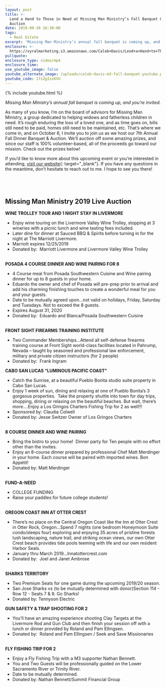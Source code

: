 ```yaml
---
layout: post
title: >-
  Lend a Hand to Those in Need at Missing Man Ministry’s Fall Banquet & Charity
  Auction
date: 2019-09-30 16:30:00
tags:
  - Real Estate
excerpt: 'Missing Man Ministry’s annual fall banquet is coming up, and you’re invited.'
enclosure: >-
  https://vyralmarketing.s3.amazonaws.com/Caleb+Davis/Lend+a+Hand+to+Those+in+Need+at+Missing+Man+Ministrys+Fall+Banquet.mp4
pullquote:
enclosure_type: video/mp4
enclosure_time:
use_youtube_image: false
youtube_alternate_image: /uploads/caleb-davis-m3-fall-banquet-youtube.png
youtube_code: 1fsZgIssKVU
---
```


{% include youtube.html %}

<p style="text-align: center;"><em>Missing Man Ministry’s annual fall banquet is coming up, and you’re invited.</em></p>

As many of you know, I’m on the board of advisors for Missing Man Ministry, a group dedicated to helping widows and fatherless children in need. It’s rough enduring the loss of a loved one, and as time goes on, bills still need to be paid, homes still need to be maintained, etc. That’s where we come in, and on October 6, I invite you to join us as we host our 7th Annual Fall Dinner Banquet & Auction. We’ll auction off some amazing prizes, and since our staff is 100% volunteer-based, all of the proceeds go toward our mission. Check out the prizes below\!

If you’d like to know more about this upcoming event or you’re interested in attending, [visit our website](http://www.missingmanministry.org/missing-man-dinner-banquet/){: target="_blank"}. If you have any questions in the meantime, don’t hesitate to reach out to me. I hope to see you there\!

## &nbsp;

## **Missing Man Ministry 2019 Live Auction**

**WINE TROLLEY TOUR AND 1 NIGHT STAY IN LIVERMORE**

* Enjoy wine touring on the Livermore Valley Wine Trolley, stopping at 3 wineries with a picnic lunch and wine tasting fees included.
* Later dine for dinner at Sauced BBQ & Spirits before turning in for the night at The Marriott Livermore.
* Marriott expires 12/25/2019
* Donated by: &nbsp;Marriott Livermore and Livermore Valley Wine Trolley

<br>**POSADA 4 COURSE DINNER AND WINE PAIRING FOR 8**

* 4 Course meal from Posada Southwestern Cuisine and Wine pairing dinner for up to 8 guests in your home.
* Eduardo the owner and chef of Posada will pre-prep prior to arrival and add his charming finishing touches to create a wonderful meal for you and your guests.
* Date to be mutually agreed upon…not valid on holidays, Friday, Saturday and Tuesdays. Not to exceed the 8 guests. &nbsp;
* Expires August 31, 2020
* Donated by: &nbsp;Eduardo and Blanca/Posada Southwestern Cuisine

<br>**FRONT SIGHT FIREARMS TRAINING INSTITUTE&nbsp;**

* Two Commander Memberships…Attend all self-defense firearms training course at Front Sight world-class facilities located in Pahrump, Nevada – taught by seasoned and professional law enforcement, military and private citizen instructors (for 2 people)
* Donated by: &nbsp;Frank Ingram

**CABO SAN LUCAS “LUMINOUS PACIFIC COAST”**

* Catch the Sunrise, at a beautiful Pueblo Bonita studio suite property in Cabo San Lucas.
* Enjoy 1 week of sun, dining and relaxing at one of Pueblo Bonita’s 3 gorgeous properties. &nbsp;Take the property shuttle into town for day trips, shopping, dining or relaxing on the beautiful beaches. But wait, there’s more….Enjoy a Los Gringos Charters Fishing Trip for 2 as well\!\!\!
* Sponsored by: Claudia Colwell
* Donated by: Jesse Switzer Owner of Los Gringos Charters

<br>**8 COURSE DINNER AND WINE PAIRING**

* Bring the bistro to your home\! &nbsp;Dinner party for Ten people with no effort other than the invites.
* Enjoy an 8-course dinner prepared by professional Chef Matt Merdinger in your home. Each course will be paired with imported wines. Bon App&eacute;tit\!
* Donated by: Matt Merdinger

<br>**FUND-A-NEED** &nbsp;&nbsp;

* COLLEGE FUNDING&nbsp;
* Raise your paddles for future college students\!

<br>**OREGON COAST INN AT OTTER CREST**

* There’s no place on the Central Oregon Coast like the Inn at Otter Crest in Otter Rock, Oregon…Spend 7 nights (one bedroom Honeymoon Suite condo/sleeps four) exploring and enjoying 35 acres of pristine forests lush landscaping, nature trail, and striking ocean views, our own Otter Crest beach provides tide pools teeming with life and our own resident Harbor Seals.
* January thru March 2019…Innatottercrest.com
* Donated by: &nbsp;Joel and Janet Ambrose

<br>**SHARKS TERRITORY**

* Two Premium Seats for one game during the upcoming 2019/20 season.
* San Jose Sharks vs (to be mutually determined with donor)Section 114 - Row 12 - Seats 7 & 8. Go Sharks\!
* Donated by: Tennyson Electric

**GUN SAFETY & TRAP SHOOTING FOR 2**

* You’ll have an amazing experience shooting Clay Targets at the Livermore Rod and Gun Club and then finish your session off with a lunch or dinner provided by Roland and Pam Ellingsen.
* Donated by: &nbsp;Roland and Pam Ellingsen / Seek and Save Missionaries

<br>**FLY FISHING TRIP FOR 2**

* Enjoy a Fly Fishing Trip with a M3 supporter Nathan Bennett.
* You and Two Guests will be professionally guided on the Lower Sacramento River or Trinity River.
* Date to be mutually determined.
* Donated by: Nathan Bennett/Summit Financial Group